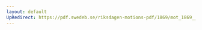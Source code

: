 ```yaml
---
layout: default
UpRedirect: https://pdf.swedeb.se/riksdagen-motions-pdf/1869/mot_1869__ak__00286/mot_1869__ak__00286_003.pdf
---
```

